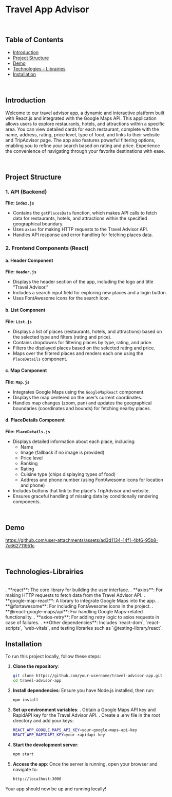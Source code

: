 # Travel App Advisor
<br/>

## Table of Contents  

- [Introduction](#introduction)
- [Project Structure](#project-structure)
- [Demo](#demo)
- [Technologies - Librairies](#technologies-librairies)
- [Installation](#installation)
<br/>

## Introduction

Welcome to our travel advisor app, a dynamic and interactive platform built with React.js and integrated with the Google Maps API. This application allows users to explore restaurants, hotels, and attractions within a specific area. You can view detailed cards for each restaurant, complete with the name, address, rating, price level, type of food, and links to their website and TripAdvisor page. The app also features powerful filtering options, enabling you to refine your search based on rating and price. Experience the convenience of navigating through your favorite destinations with ease.

<br/>

## Project Structure

### 1. API (Backend)

**File: `index.js`**  
- Contains the `getPlacesData` function, which makes API calls to fetch data for restaurants, hotels, and attractions within the specified geographical boundary.
- Uses `axios` for making HTTP requests to the Travel Advisor API.
- Handles API response and error handling for fetching places data.

### 2. Frontend Components (React)

#### a. Header Component
**File: `Header.js`**  
- Displays the header section of the app, including the logo and title "Travel Advisor."
- Includes a search input field for exploring new places and a login button.
- Uses FontAwesome icons for the search icon.

#### b. List Component
**File: `List.js`**  
- Displays a list of places (restaurants, hotels, and attractions) based on the selected type and filters (rating and price).
- Contains dropdowns for filtering places by type, rating, and price.
- Filters the displayed places based on the selected rating and price.
- Maps over the filtered places and renders each one using the `PlaceDetails` component.

#### c. Map Component
**File: `Map.js`**  
- Integrates Google Maps using the `GoogleMapReact` component.
- Displays the map centered on the user’s current coordinates.
- Handles map changes (zoom, pan) and updates the geographical boundaries (coordinates and bounds) for fetching nearby places.

#### d. PlaceDetails Component
**File: `PlaceDetails.js`**  
- Displays detailed information about each place, including:
  - Name
  - Image (fallback if no image is provided)
  - Price level
  - Ranking
  - Rating
  - Cuisine type (chips displaying types of food)
  - Address and phone number (using FontAwesome icons for location and phone)
- Includes buttons that link to the place's TripAdvisor and website.
- Ensures graceful handling of missing data by conditionally rendering components.

<br/>

## Demo

https://github.com/user-attachments/assets/ad3d1134-14f1-4bf6-95b8-7c662711951c


<br/>

## Technologies-Librairies
<br/>
. **react**: The core library for building the user interface.
. **axios**: For making HTTP requests to fetch data from the Travel Advisor API.
. **google-map-react**: A library to integrate Google Maps into the app.
. **@fortawesome**: For including FontAwesome icons in the project.
. **@react-google-maps/api**: For handling Google Maps-related functionality.
. **axios-retry**: For adding retry logic to axios requests in case of failures.
. **Other dependencies**: Includes `react-dom`, `react-scripts`, `web-vitals`, and testing libraries such as `@testing-library/react`.


## Installation

To run this project locally, follow these steps:

1. **Clone the repository**:
   ```bash
   git clone https://github.com/your-username/travel-advisor-app.git
   cd travel-advisor-app

2. **Install dependencies**: Ensure you have Node.js installed, then run:
    ```bash
    npm install

3. **Set up environment variables**:
    . Obtain a Google Maps API key and RapidAPI key for the Travel Advisor API.
    . Create a .env file in the root directory and add your keys:
    ```bash
    REACT_APP_GOOGLE_MAPS_API_KEY=your-google-maps-api-key
    REACT_APP_RAPIDAPI_KEY=your-rapidapi-key

4. **Start the development server**:
    ```bash
    npm start

5. **Access the app**: Once the server is running, open your browser and navigate to:
    ```bash
    http://localhost:3000
    

Your app should now be up and running locally!


